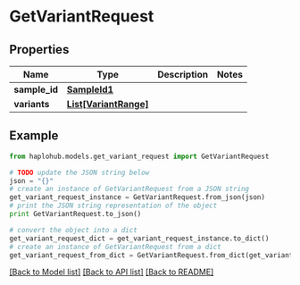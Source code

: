 # GetVariantRequest


## Properties
Name | Type | Description | Notes
------------ | ------------- | ------------- | -------------
**sample_id** | [**SampleId1**](SampleId1.md) |  | 
**variants** | [**List[VariantRange]**](VariantRange.md) |  | 

## Example

```python
from haplohub.models.get_variant_request import GetVariantRequest

# TODO update the JSON string below
json = "{}"
# create an instance of GetVariantRequest from a JSON string
get_variant_request_instance = GetVariantRequest.from_json(json)
# print the JSON string representation of the object
print GetVariantRequest.to_json()

# convert the object into a dict
get_variant_request_dict = get_variant_request_instance.to_dict()
# create an instance of GetVariantRequest from a dict
get_variant_request_from_dict = GetVariantRequest.from_dict(get_variant_request_dict)
```
[[Back to Model list]](../README.md#documentation-for-models) [[Back to API list]](../README.md#documentation-for-api-endpoints) [[Back to README]](../README.md)


